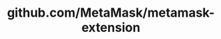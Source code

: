 ---
layout: post
title: github.com/MetaMask/metamask-extension
categories: link
tags: [انگلیسی, گیت‌هاب, برنامه‌نویسی]
---